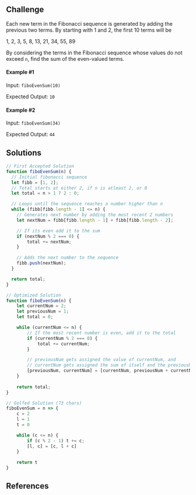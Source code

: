 ## Challenge
Each new term in the Fibonacci sequence is generated by adding the previous two terms. By starting with 1 and 2, the first 10 terms will be

1, 2, 3, 5, 8, 13, 21, 34, 55, 89

By considering the terms in the Fibonacci sequence whose values do not exceed `n`, find the sum of the even-valued terms.

#### Example #1
Input: `fiboEvenSum(10)`

Expected Output: `10`

#### Example #2
Input: `fiboEvenSum(34)`

Expected Output: `44`

## Solutions

```js
// First Accepted Solution
function fiboEvenSum(n) {
  // Initial fibonacci sequence
  let fibb = [1, 2];
  // Total starts at either 2, if n is atleast 2, or 0
  let total = n > 1 ? 2 : 0;

  // Loops until the sequence reaches a number higher than n
  while (fibb[fibb.length - 1] <= n) {
    // Generates next number by adding the most recent 2 numbers
    let nextNum = fibb[fibb.length - 1] + fibb[fibb.length - 2];

    // If its even add it to the sum
    if (nextNum % 2 === 0) {
        total += nextNum;
    }

    // Adds the next number to the sequence
    fibb.push(nextNum);
  }

  return total;
}
```

```js
// Optimized Solution
function fiboEvenSum(n) {
    let currentNum = 2;
    let previousNum = 1;
    let total = 0;

    while (currentNum <= n) {
        // If the most recent number is even, add it to the total
        if (currentNum % 2 === 0) {
            total += currentNum;
        }

        // previousNum gets assigned the value of currentNum, and
        // currentNum gets assigned the sum of itself and the previousNum
        [previousNum, currentNum] = [currentNum, previousNum + currentNum];
    }
    
    return total;
}
```

```js
// Golfed Solution (73 chars)
fiboEvenSum = n => {
    c = 2
    l = 1
    t = 0

    while (c <= n) {
        if (c % 2 - 1) t += c;
        [l, c] = [c, l + c]
    }
    
    return t
}
```

## References